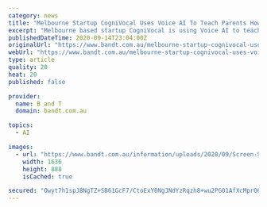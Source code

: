 ```yaml
---
category: news
title: "Melbourne Startup CogniVocal Uses Voice AI To Teach Parents How To Support Their Children’s Mental Health"
excerpt: "Melbourne based startup CogniVocal is using Voice AI to teach parents an approach to support their children’s mental health. CogniVocal have released a free voice App called Emotion Coaching to teach parents a simple communication approach that they can apply to support their child’s emotional development."
publishedDateTime: 2020-09-14T23:04:00Z
originalUrl: "https://www.bandt.com.au/melbourne-startup-cognivocal-uses-voice-ai-to-teach-parents-how-to-support-their-childrens-mental-health/"
webUrl: "https://www.bandt.com.au/melbourne-startup-cognivocal-uses-voice-ai-to-teach-parents-how-to-support-their-childrens-mental-health/"
type: article
quality: 20
heat: 20
published: false

provider:
  name: B and T
  domain: bandt.com.au

topics:
  - AI

images:
  - url: "https://www.bandt.com.au/information/uploads/2020/09/Screen-Shot-2020-09-15-at-9.03.26-am.png"
    width: 1636
    height: 888
    isCached: true

secured: "Owyt7h1spJBNgTZ+SB61GcF7/CtoExY0NgJNdYzRqzh8+wu2PG01AfXcMprO6bI5D8y2sMe/iaCGZx/lbiHDvCK4Xq6fjEhk/THaKT6PkUvHrXIh2fRswek1U/gKqy7kq58HgX0KJ3/4EyMBV0V0o1zzI7lpGK/1COwc/IyKUEebhzs+rYGScuGorDdpQXCnfs7oprQ786XyGJi406XS4uhKb+lnkYOAT1+Qf7TwEitW99aUDMLF3pwHw2DcY7cDO8skG/6ePbb4GM7ujhAZ7c3kkJl0efJmn0rvexuQ7v9RjIFTKiAdmpzYU+40ErMrWLu4elBqppmtbKFoP3ukTnhmL+mFBWUVmeNkFcFq7kA=;xDo8Mm1PbBynqE/r5/dxkg=="
---
```


